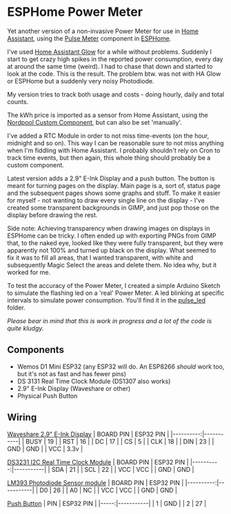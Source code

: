 ESPHome Power Meter
===================

Yet another version of a non-invasive Power Meter for use in [Home Assistant](https://www.home-assistant.io/), using the [Pulse Meter](https://esphome.io/components/sensor/pulse_meter.html) component in [ESPHome](https://esphome.io/).

I've used [Home Assistant Glow](https://github.com/klaasnicolaas/home-assistant-glow) for a while without problems. Suddenly I start to get crazy high spikes in the reported power consumption, every day at around the same time (weird). I had to chase that down and started to look at the code. This is the result. The problem btw. was not with HA Glow or ESPHome but a suddenly very noisy Photodiode.

My version tries to track both usage and costs - doing hourly, daily and total counts.

The kWh price is imported as a sensor from Home Assistant, using the [Nordpool Custom Component](https://github.com/custom-components/nordpool), but can also be set 'manually'.

I've added a RTC Module in order to not miss time-events (on the hour, midnight and so on). This way I can be reasonable sure to not miss anything when I'm fiddling with Home Assistant. I probably shouldn't rely on Cron to track time events, but then again, this whole thing should probably be a custom component.

Latest version adds a 2.9" E-Ink Display and a push button. The button is meant for turning pages on the display. Main page is a, sort of, status page and the subsequent pages shows some graphs and stuff.  To make it easier for myself - not wanting to draw every single line on the display - I've created some transparent backgrounds in GIMP, and just pop those on the display before drawing the rest.

Side note: Achieving transparency when drawing images on displays in ESPHome can be tricky. I often ended up with exporting PNGs from GIMP that, to the naked eye, looked like they were fully transparent, but they were apparently not 100% and turned up black on the display. What seemed to fix it was to fill all areas, that I wanted transparent, with white and subsequently Magic Select the areas and delete them. No idea why, but it worked for me.

To test the accuracy of the Power Meter, I created a simple Arduino Sketch to simulate the flashing led on a 'real' Power Meter. A led blinking at specific intervals to simulate power consumption. You'll find it in the [pulse_led](./pulse_led/) folder.

*Please bear in mind that this is work in progress and a lot of the code is quite kludgy.*


Components
-----------

* Wemos D1 Mini ESP32 (any ESP32 will do. An ESP8266 *should* work too, but it's not as fast and has fewer pins)
* DS 3131 Real Time Clock Module (DS1307 also works)
* 2.9" E-Ink Display (Waveshare or other)
* Physical Push Button

Wiring
-------

[Waveshare 2.9" E-Ink Display](https://www.waveshare.com/2.9inch-e-paper-module.htm)
| BOARD PIN | ESP32 PIN |
|----------:|-----------|
|     BUSY  |       19  |
|      RST  |       16  |
|      DC   |       17  |
|      CS   |        5  |
|     CLK   |       18  |
|     DIN   |       23  |
|     GND   |      GND  |
|     VCC   |      3.3v |


[DS3231 I2C Real Time Clock Module](https://components101.com/modules/ds3231-rtc-module-pinout-circuit-datasheet)
| BOARD PIN | ESP32 PIN |
|----------:|-----------|
|      SDA  |       21  |
|      SCL  |       22  |
|      VCC  |      VCC  |
|      GND  |      GND  |

[LM393 Photodiode Sensor module](https://www.mysensors.org/build/light-lm393)
| BOARD PIN | ESP32 PIN |
|----------:|-----------|
|       D0  |       26  |
|       A0  |       NC  |
|      VCC  |      VCC  |
|      GND  |      GND  |

[Push Button](https://www.switchelectronics.co.uk/black-microminiature-5mm-momentary-off-on-push-button-spst-0-5a)
|  PIN | ESP32 PIN |
|-----:|-----------|
|   1  |      GND  |
|   2  |       27  |
